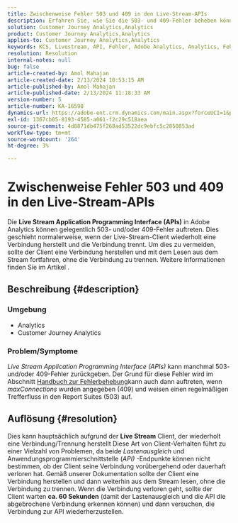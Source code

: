 ```yaml
---
title: Zwischenweise Fehler 503 und 409 in den Live-Stream-APIs
description: Erfahren Sie, wie Sie die 503- und 409-Fehler beheben können, die in Adobe Analytics Live Stream-APIs auftreten. Verbinden/trennen Sie nicht wiederholt.
solution: Customer Journey Analytics,Analytics
product: Customer Journey Analytics,Analytics
applies-to: Customer Journey Analytics,Analytics
keywords: KCS, Livestream, API, Fehler, Adobe Analytics, Analytics, Fehler 503, 409
resolution: Resolution
internal-notes: null
bug: false
article-created-by: Amol Mahajan
article-created-date: 2/13/2024 10:53:15 AM
article-published-by: Amol Mahajan
article-published-date: 2/13/2024 11:18:33 AM
version-number: 5
article-number: KA-16598
dynamics-url: https://adobe-ent.crm.dynamics.com/main.aspx?forceUCI=1&pagetype=entityrecord&etn=knowledgearticle&id=6aee7610-5eca-ee11-9079-6045bd0065f9
exl-id: 1367cb05-8193-4585-a061-f2c29c518aea
source-git-commit: 4d8871db475f268ad53522dc9ebfc5c2850853ad
workflow-type: tm+mt
source-wordcount: '264'
ht-degree: 3%

---
```


# Zwischenweise Fehler 503 und 409 in den Live-Stream-APIs


Die <b>Live Stream Application Programming Interface (APIs)</b> in Adobe Analytics können gelegentlich 503- und/oder 409-Fehler auftreten. Dies geschieht normalerweise, wenn der Live-Stream-Client wiederholt eine Verbindung herstellt und die Verbindung trennt. Um dies zu vermeiden, sollte der Client eine Verbindung herstellen und mit dem Lesen aus dem Stream fortfahren, ohne die Verbindung zu trennen. Weitere Informationen finden Sie im Artikel .

## Beschreibung {#description}


### <b>Umgebung</b>

- Analytics
- Customer Journey Analytics


### <b>Problem/Symptome</b>

*Live Stream Application Programming Interface (APIs)* kann manchmal 503- und/oder 409-Fehler zurückgeben. Der Grund für diese Fehler wird im Abschnitt [Handbuch zur Fehlerbehebung](https://github.com/AdobeDocs/analytics-1.4-apis/blob/master/docs/live-stream-api/troubleshooting.md)kann auch dann auftreten, wenn *maxConnections* wurden angegeben (409) und weisen einen regelmäßigen Trefferfluss in den Report Suites (503) auf.


## Auflösung {#resolution}


Dies kann hauptsächlich aufgrund der <b>Live Stream</b> Client, der wiederholt eine Verbindung/Trennung herstellt Diese Art von Client-Verhalten führt zu einer Vielzahl von Problemen, da beide *Lastenausgleich* und Anwendungsprogrammierschnittstelle (*API)* -Endpunkte können nicht bestimmen, ob der Client seine Verbindung vorübergehend oder dauerhaft verloren hat. Gemäß unserer Dokumentation sollte der Client eine Verbindung herstellen und dann weiterhin aus dem Stream lesen, ohne die Verbindung zu trennen. Wenn die Verbindung verloren geht, sollte der Client warten <b>ca. 60 Sekunden</b> (damit der Lastenausgleich und die API die abgebrochene Verbindung erkennen können) und dann versuchen, die Verbindung zur API wiederherzustellen.
